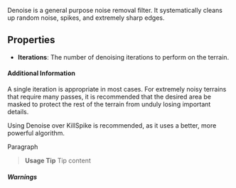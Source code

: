 Denoise is a general purpose noise removal filter. It systematically cleans up random noise, spikes, and extremely sharp edges.

## Properties

- **Iterations**: The number of denoising iterations to perform on the terrain.

#### Additional Information
A single iteration is appropriate in most cases. For extremely noisy terrains that require many passes, it is recommended that the desired area be masked to protect the rest of the terrain from unduly losing important details.

Using Denoise over KillSpike is recommended, as it uses a better, more powerful algorithm.

Paragraph
> **Usage Tip**
> Tip content

##### Warnings
